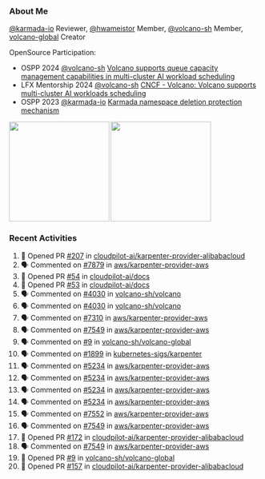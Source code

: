 ### About Me
[@karmada-io](https://github.com/karmada-io) Reviewer, [@hwameistor](https://github.com/hwameistor) Member, [@volcano-sh](https://github.com/volcano-sh) Member, [volcano-global](https://github.com/volcano-sh/volcano-global) Creator

OpenSource Participation:
- OSPP 2024 [@volcano-sh](https://github.com/volcano-sh) [Volcano supports queue capacity management capabilities in multi-cluster AI workload scheduling](https://summer-ospp.ac.cn/org/prodetail/243ba0505?list=org&navpage=org)
- LFX Mentorship 2024 [@volcano-sh](https://github.com/volcano-sh) [CNCF - Volcano: Volcano supports multi-cluster AI workloads scheduling](https://mentorship.lfx.linuxfoundation.org/project/132a4971-6969-4ca6-a695-783ece3ac768)
- OSPP 2023 [@karmada-io](https://github.com/karmada-io) [Karmada namespace deletion protection mechanism](https://summer-ospp.ac.cn/2023/org/prodetail/235c40372?lang=en&list=pro)

<div style="display: flex; gap: 3px;">
  <img height="200px" src="https://github-readme-stats.vercel.app/api?username=Vacant2333&show_icons=true&theme=flag-india&count_private=true&hide_rank=true&include_all_commits=true">
  <img height="200px" src="https://github-readme-stats.vercel.app/api/top-langs/?username=Vacant2333&layout=donut">
</div>

### Recent Activities
<!--START_SECTION:activity-->
1. 💪 Opened PR [#207](https://github.com/cloudpilot-ai/karpenter-provider-alibabacloud/pull/207) in [cloudpilot-ai/karpenter-provider-alibabacloud](https://github.com/cloudpilot-ai/karpenter-provider-alibabacloud)
2. 🗣 Commented on [#7879](https://github.com/aws/karpenter-provider-aws/pull/7879#issuecomment-2738878142) in [aws/karpenter-provider-aws](https://github.com/aws/karpenter-provider-aws)
3. 💪 Opened PR [#54](https://github.com/cloudpilot-ai/docs/pull/54) in [cloudpilot-ai/docs](https://github.com/cloudpilot-ai/docs)
4. 💪 Opened PR [#53](https://github.com/cloudpilot-ai/docs/pull/53) in [cloudpilot-ai/docs](https://github.com/cloudpilot-ai/docs)
5. 🗣 Commented on [#4030](https://github.com/volcano-sh/volcano/issues/4030#issuecomment-2677317716) in [volcano-sh/volcano](https://github.com/volcano-sh/volcano)
6. 🗣 Commented on [#4030](https://github.com/volcano-sh/volcano/issues/4030#issuecomment-2673955727) in [volcano-sh/volcano](https://github.com/volcano-sh/volcano)
7. 🗣 Commented on [#7310](https://github.com/aws/karpenter-provider-aws/pull/7310#issuecomment-2608728589) in [aws/karpenter-provider-aws](https://github.com/aws/karpenter-provider-aws)
8. 🗣 Commented on [#7549](https://github.com/aws/karpenter-provider-aws/pull/7549#issuecomment-2608672287) in [aws/karpenter-provider-aws](https://github.com/aws/karpenter-provider-aws)
9. 🗣 Commented on [#9](https://github.com/volcano-sh/volcano-global/pull/9#issuecomment-2585324795) in [volcano-sh/volcano-global](https://github.com/volcano-sh/volcano-global)
10. 🗣 Commented on [#1899](https://github.com/kubernetes-sigs/karpenter/issues/1899#issuecomment-2575528338) in [kubernetes-sigs/karpenter](https://github.com/kubernetes-sigs/karpenter)
11. 🗣 Commented on [#5234](https://github.com/aws/karpenter-provider-aws/issues/5234#issuecomment-2574540580) in [aws/karpenter-provider-aws](https://github.com/aws/karpenter-provider-aws)
12. 🗣 Commented on [#5234](https://github.com/aws/karpenter-provider-aws/issues/5234#issuecomment-2572479699) in [aws/karpenter-provider-aws](https://github.com/aws/karpenter-provider-aws)
13. 🗣 Commented on [#5234](https://github.com/aws/karpenter-provider-aws/issues/5234#issuecomment-2572421561) in [aws/karpenter-provider-aws](https://github.com/aws/karpenter-provider-aws)
14. 🗣 Commented on [#5234](https://github.com/aws/karpenter-provider-aws/issues/5234#issuecomment-2572414596) in [aws/karpenter-provider-aws](https://github.com/aws/karpenter-provider-aws)
15. 🗣 Commented on [#7552](https://github.com/aws/karpenter-provider-aws/pull/7552#issuecomment-2568633275) in [aws/karpenter-provider-aws](https://github.com/aws/karpenter-provider-aws)
16. 🗣 Commented on [#7549](https://github.com/aws/karpenter-provider-aws/pull/7549#issuecomment-2568632718) in [aws/karpenter-provider-aws](https://github.com/aws/karpenter-provider-aws)
17. 💪 Opened PR [#172](https://github.com/cloudpilot-ai/karpenter-provider-alibabacloud/pull/172) in [cloudpilot-ai/karpenter-provider-alibabacloud](https://github.com/cloudpilot-ai/karpenter-provider-alibabacloud)
18. 🗣 Commented on [#7549](https://github.com/aws/karpenter-provider-aws/pull/7549#issuecomment-2558481490) in [aws/karpenter-provider-aws](https://github.com/aws/karpenter-provider-aws)
19. 💪 Opened PR [#9](https://github.com/volcano-sh/volcano-global/pull/9) in [volcano-sh/volcano-global](https://github.com/volcano-sh/volcano-global)
20. 💪 Opened PR [#157](https://github.com/cloudpilot-ai/karpenter-provider-alibabacloud/pull/157) in [cloudpilot-ai/karpenter-provider-alibabacloud](https://github.com/cloudpilot-ai/karpenter-provider-alibabacloud)
<!--END_SECTION:activity-->
